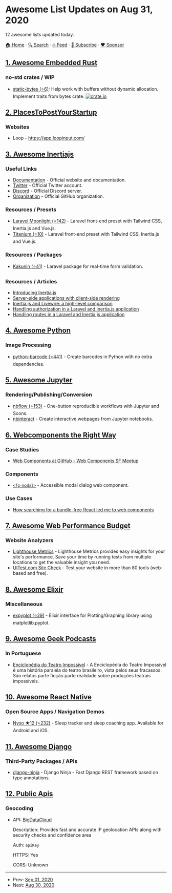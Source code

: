 # Awesome List Updates on Aug 31, 2020

12 awesome lists updated today.

[🏠 Home](/README.md) · [🔍 Search](https://www.trackawesomelist.com/search/) · [🔥 Feed](https://www.trackawesomelist.com/rss.xml) · [📮 Subscribe](https://trackawesomelist.us17.list-manage.com/subscribe?u=d2f0117aa829c83a63ec63c2f&id=36a103854c) · [❤️  Sponsor](https://github.com/sponsors/theowenyoung)



## [1. Awesome Embedded Rust](/content/rust-embedded/awesome-embedded-rust/README.md)

### no-std crates / WIP

*   [static-bytes (⭐6)](https://github.com/xoac/static-bytes): Help work with buffers without dynamic allocation. Implement traits from bytes crate. [![crate.io](https://img.shields.io/crates/v/static-bytes.svg)](https://crates.io/crates/static-bytes)

## [2. PlacesToPostYourStartup](/content/mmccaff/PlacesToPostYourStartup/README.md)

### Websites

*   Loop - <https://app.loopinput.com/>

## [3. Awesome Inertiajs](/content/innocenzi/awesome-inertiajs/README.md)

### Useful Links

*   [Documentation](http://inertiajs.com) - Official website and documentation.
*   [Twitter](https://twitter.com/inertiajs) - Official Twitter account.
*   [Discord](https://discord.gg/gwgxN8Y) - Official Discord server.
*   [Organization](https://github.com/inertiajs) - Official GitHub organization.

### Resources / Presets

*   [Laravel Moonlight (⭐142)](https://github.com/TitasGailius/laravel-moonlight) - Laravel front-end preset with Tailwind CSS, Inertia.js and Vue.js.
*   [Titanium (⭐10)](https://github.com/usetitanium/inertia) - Laravel front-end preset with Tailwind CSS, Inertia.js and Vue.js.

### Resources / Packages

*   [Kakunin (⭐41)](https://github.com/Juhlinus/kakunin) - Laravel package for real-time form validation.

### Resources / Articles

*   [Introducing Inertia.js](https://reinink.ca/articles/introducing-inertia-js)
*   [Server-side applications with client-side rendering](https://reinink.ca/articles/server-side-apps-with-client-side-rendering)
*   [Inertia.js and Livewire: a high-level comparison](https://sebastiandedeyne.com/inertia-js-and-livewire-a-high-level-comparison/)
*   [Handling authorization in a Laravel and Inertia.js application](https://sebastiandedeyne.com/handling-authorization-in-a-laravel-and-inertia-application/)
*   [Handling routes in a Laravel and Inertia.js application](https://sebastiandedeyne.com/handling-routes-in-a-laravel-inertia-application/)

## [4. Awesome Python](/content/vinta/awesome-python/README.md)

### Image Processing

*   [python-barcode (⭐441)](https://github.com/WhyNotHugo/python-barcode) - Create barcodes in Python with no extra dependencies.

## [5. Awesome Jupyter](/content/markusschanta/awesome-jupyter/README.md)

### Rendering/Publishing/Conversion

*   [nbflow (⭐153)](https://github.com/jhamrick/nbflow) - One-button reproducible workflows with Jupyter and Scons.
*   [nbinteract](https://www.nbinteract.com) - Create interactive webpages from Jupyter notebooks.

## [6. Webcomponents the Right Way](/content/mateusortiz/webcomponents-the-right-way/README.md)

### Case Studies

*   [Web Components at GitHub - Web Components SF Meetup](https://www.infoq.com/news/2020/08/web-components-sf-meetup-2020/)

### Components

*   [`<fg-modal>`](https://github.com/filamentgroup/fg-modal) - Accessible modal dialog web component.

### Use Cases

*   [How searching for a bundle-free React led me to web components](https://www.bryanbraun.com/2020/08/31/how-searching-for-a-bundle-free-react-led-me-to-web-components/)

## [7. Awesome Web Performance Budget](/content/pajaydev/awesome-web-performance-budget/README.md)

### Website Analyzers

*   [Lighthouse Metrics](https://lighthouse-metrics.com/) - Lighthouse Metrics provides easy insights for your site's performance. Save your time by running tests from multiple locations to get the valuable insight you need.
*   [UITest.com Site Check](https://uitest.com/check/) - Test your website in more than 80 tools (web-based and free).

## [8. Awesome Elixir](/content/h4cc/awesome-elixir/README.md)

### Miscellaneous

*   [expyplot (⭐29)](https://github.com/MaxStrange/expyplot) - Elixir interface for Plotting/Graphing library using matplotlib.pyplot.

## [9. Awesome Geek Podcasts](/content/ayr-ton/awesome-geek-podcasts/README.md)

### In Portuguese

*   [Enciclopédia do Teatro Impossível](https://open.spotify.com/show/36EnYAg6C1szSmbryeavXb?si=Htx1pbzGSp61pqyVvxbrRw) - A Enciclopédia do Teatro Impossível é uma história paralela do teatro brasileiro, vista pelos seus fracassos. São relatos parte ficção parte realidade sobre produções teatrais impossíveis.

## [10. Awesome React Native](/content/jondot/awesome-react-native/README.md)

### Open Source Apps / Navigation Demos

*   [Nyxo ★12 (⭐232)](https://github.com/hello-nyxo/nyxo-app) - Sleep tracker and sleep coaching app. Available for Android and iOS.

## [11. Awesome Django](/content/wsvincent/awesome-django/README.md)

### Third-Party Packages / APIs

*   [django-ninja](https://django-ninja.rest-framework.com/) - Django Ninja - Fast Django REST framework based on type annotations.

## [12. Public Apis](/content/public-apis/public-apis/README.md)

### Geocoding

- API: [BigDataCloud](https://www.bigdatacloud.com/ip-geolocation-apis)

  Description: Provides fast and accurate IP geolocation APIs along with security checks and confidence area

  Auth: `apiKey`

  HTTPS: Yes

  CORS: Unknown



---

- Prev: [Sep 01, 2020](/content/2020/09/01/README.md)
- Next: [Aug 30, 2020](/content/2020/08/30/README.md)